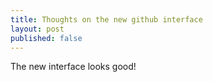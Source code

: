 ```yaml
---
title: Thoughts on the new github interface
layout: post
published: false
---
```

The new interface looks good!